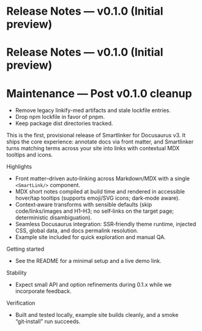 # Release Notes — v0.1.0 (Initial preview)

# Release Notes — v0.1.0 (Initial preview)

# Maintenance — Post v0.1.0 cleanup

- Remove legacy linkify-med artifacts and stale lockfile entries.
- Drop npm lockfile in favor of pnpm.
- Keep package dist directories tracked.

This is the first, provisional release of Smartlinker for Docusaurus v3. It ships the core experience: annotate docs via front matter, and Smartlinker turns matching terms across your site into links with contextual MDX tooltips and icons.

Highlights
- Front matter–driven auto‑linking across Markdown/MDX with a single `<SmartLink/>` component.
- MDX short notes compiled at build time and rendered in accessible hover/tap tooltips (supports emoji/SVG icons; dark‑mode aware).
- Context‑aware transforms with sensible defaults (skip code/links/images and H1–H3; no self‑links on the target page; deterministic disambiguation).
- Seamless Docusaurus integration: SSR‑friendly theme runtime, injected CSS, global data, and docs permalink resolution.
- Example site included for quick exploration and manual QA.

Getting started
- See the README for a minimal setup and a live demo link.

Stability
- Expect small API and option refinements during 0.1.x while we incorporate feedback.

Verification
- Built and tested locally, example site builds cleanly, and a smoke “git‑install” run succeeds.
